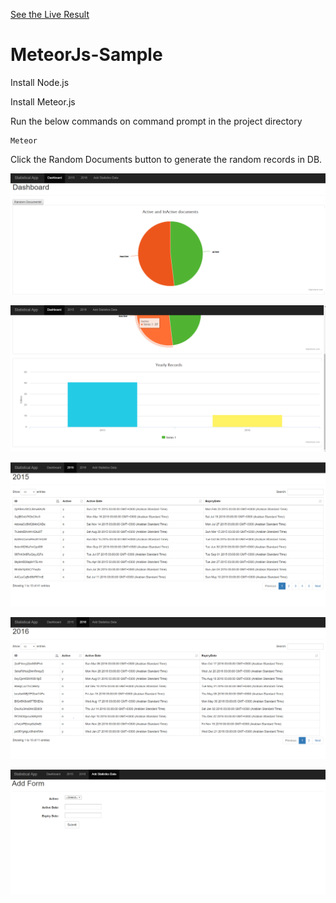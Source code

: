 [See the Live Result](https://statisticapp.herokuapp.com/)

# MeteorJs-Sample

Install Node.js

Install Meteor.js

Run the below commands on command prompt in the project directory

```
Meteor
```
Click the Random Documents button to generate the random records in DB.

![Screenshot](https://github.com/sathak/MeteorJs-Sample/raw/master/dshboard1.PNG)

![Screenshot](https://github.com/sathak/MeteorJs-Sample/raw/master/dashboard2.PNG)

![Screenshot](https://github.com/sathak/MeteorJs-Sample/raw/master/2015.PNG)

![Screenshot](https://github.com/sathak/MeteorJs-Sample/raw/master/2016.PNG)

![Screenshot](https://github.com/sathak/MeteorJs-Sample/raw/master/addnew.PNG)

